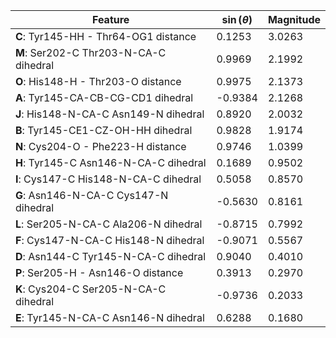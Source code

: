 | Feature | $\sin \left( \theta \right)$ | Magnitude |
|---------|------------|-----------|
| **C**: Tyr145-HH - Thr64-OG1 distance | 0.1253 | 3.0263 |
| **M**: Ser202-C Thr203-N-CA-C dihedral | 0.9969 | 2.1992 |
| **O**: His148-H - Thr203-O distance | 0.9975 | 2.1373 |
| **A**: Tyr145-CA-CB-CG-CD1 dihedral | -0.9384 | 2.1268 |
| **J**: His148-N-CA-C Asn149-N dihedral | 0.8920 | 2.0032 |
| **B**: Tyr145-CE1-CZ-OH-HH dihedral | 0.9828 | 1.9174 |
| **N**: Cys204-O - Phe223-H distance | 0.9746 | 1.0399 |
| **H**: Tyr145-C Asn146-N-CA-C dihedral | 0.1689 | 0.9502 |
| **I**: Cys147-C His148-N-CA-C dihedral | 0.5058 | 0.8570 |
| **G**: Asn146-N-CA-C Cys147-N dihedral | -0.5630 | 0.8161 |
| **L**: Ser205-N-CA-C Ala206-N dihedral | -0.8715 | 0.7992 |
| **F**: Cys147-N-CA-C His148-N dihedral | -0.9071 | 0.5567 |
| **D**: Asn144-C Tyr145-N-CA-C dihedral | 0.9040 | 0.4010 |
| **P**: Ser205-H - Asn146-O distance | 0.3913 | 0.2970 |
| **K**: Cys204-C Ser205-N-CA-C dihedral | -0.9736 | 0.2033 |
| **E**: Tyr145-N-CA-C Asn146-N dihedral | 0.6288 | 0.1680 |
